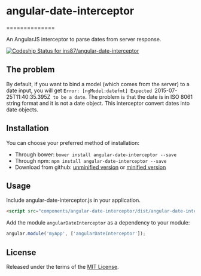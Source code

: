 # angular-date-interceptor
==============

An AngularJS interceptor to parse dates from server response.

[![Codeship Status for ins87/angular-date-interceptor](https://www.codeship.io/projects/2975f190-646d-0131-452c-7a6d2bba8338/status?branch=master)](https://www.codeship.io/projects/39417)

The problem
-----------
By default, if you want to bind a model (which comes from the server) to a date input, you will get `Error: [ngModel:datefmt] Expected `2015-07-25T11:40:35.395Z` to be a date`. 
The problem is that the date is in ISO 8061 string format and it is not a date object. This interceptor convert dates into date objects.

Installation
------------
You can choose your preferred method of installation:
* Through bower: `bower install angular-date-interceptor --save`
* Through npm: `npm install angular-date-interceptor --save`
* Download from github: [unminified version](https://raw.github.com/ins87/angular-date-interceptor/master/dist/angular-date-interceptor.js) or [minified version](https://raw.github.com/ins87/angular-date-interceptor/master/dist/angular-date-interceptor.min.js)

Usage
-----
Include angular-date-interceptor.js in your application.

```html
<script src="components/angular-date-interceptor/dist/angular-date-interceptor.js"></script>
```

Add the module `angularDateInterceptor` as a dependency to your module:

```js
angular.module('myApp', ['angularDateInterceptor']);
```

License
-------
Released under the terms of the [MIT License](LICENSE).
